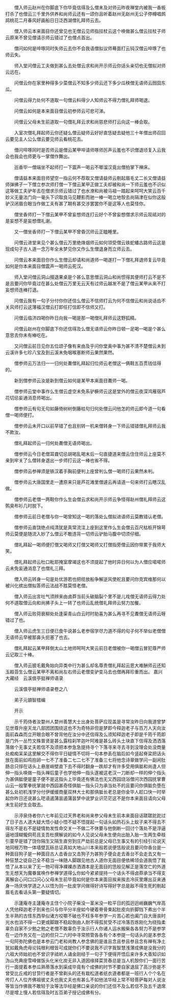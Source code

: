 <!-- { "loadSidebar": true } -->

　　僧入师云赵州在你脚底下你毕竟信得及么僧未及对师云昨夜禅堂内被我一香板打杀了也僧云三千里外供养和尚师云还有一颂你且听着赵州无赵州无公子停樽唱鹧鸪桃花二月春风好画船日日泛西湖僧礼拜师云去。

　　僧入师云本来面目你还曾见也无僧云见师指拄杖云这个唤做甚么僧云拄杖子师云原来不曾见僧请示师云错过了也僧点首出。

　　僧问如何是啐啄同时失师云去你不会我语僧拟议师蓦面打云钝汉僧云啐啄了也师云失。

　　师入堂问僧云工夫做到甚么去处僧云求和尚开示师云你话头亲切也无僧拟对师云远在。

　　问僧云你在家里种得多少菜僧云不知多少师云还下多少瓜秧僧无语师云囫囵东瓜。

　　问僧云得力处何不道取一句僧云料得少人知师云不得力僧礼拜师喝退。

　　问僧云如何是本来面目僧云初参师云可悲可涕。

　　问僧云父母未生前道取一句僧礼拜云求和尚慈悲师打云向这一棒会取。

　　入室次僧礼拜起师云你还疑么僧云疑师云好好直恁疑去疑他三十年僧出师召回云要见主人公么僧云要见师云看桃花去。

　　僧问啐啄同时是否师云是僧云某甲啐请师啄师厉声云羞也不识僧退顷复入云我会也我会也师更与一掌僧作舞出。

　　巡香毕一僧端坐不起师打一下震声一喝云不唧溜汉竟出僧拍掌下禅床。

　　僧请益本来面目师望空一指云何不荐取又僧请益师云剔起眉毛丈二长又僧请益师弹拂子一下僧立参次师打僧一下僧云某甲正做工夫却被和尚一下师云羞也不识似这等做工夫驴年去在僧求示师云错过了也水潦和尚被马祖一踏起来呵呵大笑云百千妙义无量法门向一毫头下识取良马见鞭影而驰一棒一喝立地彀去尚隔津在似你这般驴汉闭眉合眼当作做工夫有甚了期有甚交涉罢罢你不是这等人也莫怪你。

　　僧坐香师打一下僧云某甲不曾妄想师连打云好个不曾妄想僧求示师云现祗对的是妄想不是妄想僧礼谢。

　　又一僧坐香师打一下僧云某甲不曾昏沉师云正瞌睡里。

　　问僧云进堂来见个甚么僧云万里绝烽烟师云如何领受僧云铁蛇蟠古路师云这是现成句子古人道一念万年全未梦见你又作么生僧退身而立师云去。

　　问僧云本来面目你作么生僧云却请和尚道师一喝遂打一下僧礼拜退师复云毕竟如何是你本来面目僧震声一喝师云死汉。

　　师入堂问僧云洞山掇退果桌是个甚么意思僧云洞山和尚惯得其便师打云不是不是且要问你毕竟过在甚么处僧云万里无云天有过师云越发不是了僧云某甲从来不打妄想师连棒打退。

　　问僧云我有一句子分付你你还信么僧云不信师打云为何不信僧云和尚说话齿不关风师打云这薄福汉僧云打即任打信即不信师又打。

　　问僧云临济四喝你昨日向我一喝是那一喝僧礼拜师云这野狐精。

　　问僧云赵州在你脚底下你还信得及么僧无语师云你昨日顿一足喝一喝是个甚么意思去你未有棒吃在。

　　又问僧云前日见你五位颂子像有来由及乎问你堂奥中事为甚不清不楚僧云未到云溪许多七珍八宝及到云溪未免咽喉塞断师云果然果然。

　　僧参师云万法归一一归何处聻僧礼拜起归位师云老僧这一俩鞋五百贯钱估得的。

　　新到僧参师云汝是新到僧云如何是某甲本来面目聻师一喝。

　　僧参师云堂中事作么生僧云虚空未免系驴橛师云这是堂外的僧云夜深鸿雁宿芦花切忌妄通消息师喝出。

　　僧参师云有句无句如藤倚树树倒藤枯句归何处僧云问他怎的师云即今道一句看僧一喝师便打。

　　僧参师云未开口以前早错了也且别转一机来僧转身一下师云错错僧礼拜师云我不欺汝。

　　僧礼拜起师云一归何处聻僧无语师喝出。

　　僧参师云今日老僧耳聋切忌胡喝乱喝末后一句直捷道来僧云住住师云上座莫不亲到牢关了么僧转身退出一步师打云这一棒也省不得。

　　僧参师云参禅须是铁汉着手胸前便判上座曾判么僧一喝师打云果然未判。

　　僧参师云大唐国里走一遭原来只是芦花滩里僧遽云再请道一句来师打云瞎汉乱做。

　　僧参师云老僧一两鞋你作么生会僧云求和尚开示师云争怪得赵州僧礼拜师云这鹘臭布衫几时脱下。

　　僧参师云前日老僧与你一喝曾知这一喝的落处么僧拟进语师云莫教错认老僧。

　　僧参师云直饶绝点纯清犹是真常流注上座到这里作么生会僧云百尺枯桩开锦萼师云莫便是随流入妙了么僧云不敢违背一切师云驴胎马腹中切须仔细。

　　僧礼拜起一喝师便打僧又喝师又打僧又喝师又打僧指旁僧云因你带累于我师大笑。

　　僧礼拜起师云杜口毗耶掩室摩竭这也不须提起了他时异日何以为人僧应喏喏师云未免妄通消息了也僧礼三拜。

　　僧入师云转身一句是处优游若也把缆放船争解逆风使舵且要问你克宾维那何以被兴化摈出僧拟答师云法战不胜莫怪老僧。

　　僧入师云出言吐气须辨来由卤莽当前头破脑裂个里不是儿戏僧无语师云得力处何不道取僧云向和尚拂子头上一转了也师云乱统僧礼拜师云努力加餐。

　　僧入师云败荷衰柳处处逢渠青山白云时时助喜为甚么再寻不见聻僧无语师云呀错过了也。

　　僧入师云虎生三日便已食牛说甚么老参宿学尽力道不得的句子何不举似老僧僧无语师云早被那鼻头扼塞了也去。

　　僧礼拜起云某甲拜倒太山土地师呵呵大笑云前日老僧被你一喝僧云冒犯尊严师云记取三十棒。

　　僧入师云披毛戴角始向异类中行为甚么却名尊贵僧礼拜起云恩大难酬师云还知玉殿苔生么僧云某甲不离和尚左右师云老僧变驴变马去也僧再拜珍重而出。
嘉兴大藏经　云溪俍亭挺禅师语录


　　云溪俍亭挺禅师语录卷之八

　　弟子元顗智橒编

　　开示

　　示千筠侍者汝婺州人婺州善慧大士出身处菩萨应现盖是寻常汝昨日向我道曾梦见世尊升座天龙八部团团围绕这也不为奇特非但是梦即今释迦老子与百万人天向汝面前森森而立开眼合眼不曾背他在汝分中还信得及么须知释迦老子即是千筠千筠即是门外一丛竹文殊普贤是甚么露柱刹竿迦叶阿难是甚么砖头土块直下信得及洒洒落落做个无事丈夫若信不及须把本参急急提持寻个下落寻来寻去寻到没理会处没商量处痴痴呆呆这里解交不得你平日疑情不切将一句本参丢在脑后如今竖起脊梁把话头放在面前如鸡抱卵一七不了准备二七二七不了准备三七将他念诗章做学问一副闲肚肠总只拶在话头上悬崖峭壁直下去不得时翻身一跌却才有许多受用俱胝和尚逢人但伸一指头唤做一指头禅后童子也学他伸一指头遂被这老汉一刀断却一样的伸个指头为甚俱胝便是童子便不是这指头上毕竟还有佛法也无又西园烧浴僧问次西园抚掌曹山云一般擎拳抚掌就中西园甚奇怪俱胝一指头只为承当处不的且要问你俱胝负堕在甚么处初机浅学分付伊缓缓商量双林大士和那俱胝长老总是你金华人趁口快一时举起你昨日还说甚么呓语遏蒲昙遏蒲昙梦中说梦业识茫茫这不是你本来面目请向父母未生前好生会取去。

　　示渟泉侍者你六七年前见过天界老和尚来参父母未生前本来面目话蹉蹉跎跎过了日子古人道大疑大悟小疑小悟不疑不悟提起一句话头如热石头上蚁子来不得去不得左不是右不是疑情勃发性命交关一不做二不休要与他倒断一回讨个落处不是浮逼逼地馍糊儱侗苟且支吾杜撰解说的如今人见说父母未生便向出胎入胎一生两生牵枝引蔓早是错了饶你隔生又隔生直穷到庄严劫前总是父母已生事又有的引经引论说天地同根万物一体墙壁瓦砾总证真如大地山川本来般若说便恁般说且要问你香台是一种面目狗子是一种面目古人击香台又击狗子为甚狗子便会走去香台不会走去又有一种狂慧之徒自己全不稳当一味随人脚跟见他古人道你无面目便依稀领会道我悟了我悟了从本以来了无一物可得净裸裸赤洒酒本是无面目的恁般见解正是落空亡的外道生无想天为魔眷属唤作参禅学道得么你如今紧紧提持一个话头不得卤莽承当不得支离解会心问口口问心父母未生前毕竟如何是你本来面目挨来挨去冷灰里爆出豆来通身一场庆快学道之人以悟为则一肚皮学问做得好诗写得好字总是敌不得生死的剔起眉毛去看话头第一要疑情切。

　　示蘧庵寺主蘧庵寺主住个小院子柴没一茎米没一粒平日的孤迥迥峭巍巍气岸高人凭他释迦老子到来也只与你平分半座如今硬着脊骨束起肚皮向折脚铛下煮出个半生半熟的古怪东西举似诸方咬嚼不破也不枉多年参学一片苦心若也阖门自大唐丧时光水也消不得一口更或脚跟不稳起倒由人耐不得孤贫受不过冷落百炼刚化为绕指柔辜负自家不少勉之勉之老僧不敢辜负于汝示行人你诸人运水搬柴各各努力不是参学在一边作务又在一边的但只二六时中寻常照管各各有个本参提一句话头的是本参念一句阿弥陀佛也是本参云门老和尚教人参念佛的是谁且念且参且参且念有禅有净土犹如戴角虎毋论钝根利根皆可成就你们不要说我不识字我智慧浅薄成佛是没我分的六祖大师始初也不曾识字祗听人诵金刚经于一句子下便得开悟后来许多大善知识如沩山充典座雪峰做饭头化米化炭无非入道因缘择菜赁舂总是当人机彀你们一面行苦行一面提着本参瓜熟蒂落水到渠成毕竟有个成佛的时节不要自家退屈了高沙弥是不曾受比丘戒的甘贽行者是不曾剃头的还有栽松道者纸衣道者都是一班行人个个名在传灯人人位齐佛祖彼丈夫也我丈夫也有甚么不如他法华经上常不轻菩萨每对人说汝等皆当作佛我不敢轻于汝等法华经是佛口亲说的你们还信不及么若信不及五千退席尽是增上慢人若信得及时五百弟子授记成佛有分。

